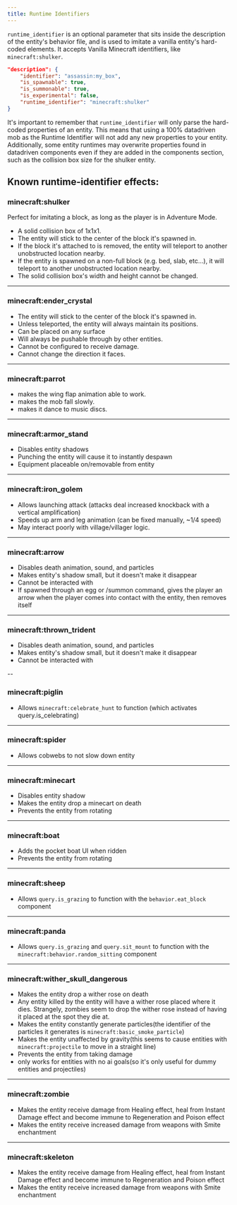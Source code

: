 ```yaml
---
title: Runtime Identifiers
---
```


`runtime_identifier` is an optional parameter that sits inside the description of the entity's behavior file, and is used to imitate a vanilla entity's hard-coded elements.
It accepts Vanilla Minecraft identifiers, like `minecraft:shulker`.

```json
"description": {
    "identifier": "assassin:my_box",
    "is_spawnable": true,
    "is_summonable": true,
    "is_experimental": false,
    "runtime_identifier": "minecraft:shulker"
}
```

It's important to remember that `runtime_identifier` will only parse the hard-coded properties of an entity. This means that using a 100% datadriven mob as the Runtime Identifier will not add any new properties to your entity. Additionally, some entity runtimes may overwrite properties found in datadriven components even if they are added in the components section, such as the collision box size for the shulker entity.

## Known runtime-identifier effects:

### minecraft:shulker

Perfect for imitating a block, as long as the player is in Adventure Mode.

-   A solid collision box of 1x1x1.
-   The entity will stick to the center of the block it's spawned in.
-   If the block it's attached to is removed, the entity will teleport to another unobstructed location nearby.
-   If the entity is spawned on a non-full block (e.g. bed, slab, etc...), it will teleport to another unobstructed location nearby.
-   The solid collision box's width and height cannot be changed.

---

### minecraft:ender_crystal

-   The entity will stick to the center of the block it's spawned in.
-   Unless teleported, the entity will always maintain its positions.
-   Can be placed on any surface
-   Will always be pushable through by other entities.
-   Cannot be configured to receive damage.
-   Cannot change the direction it faces.

---

### minecraft:parrot

-   makes the wing flap animation able to work.
-   makes the mob fall slowly.
-   makes it dance to music discs.

---

### minecraft:armor_stand

-   Disables entity shadows
-   Punching the entity will cause it to instantly despawn
-   Equipment placeable on/removable from entity

---

### minecraft:iron_golem

-   Allows launching attack (attacks deal increased knockback with a vertical amplification)
-   Speeds up arm and leg animation (can be fixed manually, ~1/4 speed)
-   May interact poorly with village/villager logic.

---

### minecraft:arrow

-   Disables death animation, sound, and particles
-   Makes entity's shadow small, but it doesn't make it disappear
-   Cannot be interacted with
-   If spawned through an egg or /summon command, gives the player an arrow when the player comes into contact with the entity, then removes itself

---

### minecraft:thrown_trident

-   Disables death animation, sound, and particles
-   Makes entity's shadow small, but it doesn't make it disappear
-   Cannot be interacted with

--

### minecraft:piglin

-   Allows `minecraft:celebrate_hunt` to function (which activates query.is_celebrating)

---

### minecraft:spider

-   Allows cobwebs to not slow down entity

---

### minecraft:minecart

-   Disables entity shadow
-   Makes the entity drop a minecart on death
-   Prevents the entity from rotating

---

### minecraft:boat

-   Adds the pocket boat UI when ridden
-   Prevents the entity from rotating

---

### minecraft:sheep

-   Allows `query.is_grazing` to function with the `behavior.eat_block` component

---

### minecraft:panda

-   Allows `query.is_grazing` and `query.sit_mount` to function with the `minecraft:behavior.random_sitting` component

---

### minecraft:wither_skull_dangerous

-   Makes the entity drop a wither rose on death
-   Any entity killed by the entity will have a wither rose placed where it dies. Strangely, zombies seem to drop the wither rose instead of having it placed at the spot they die at.
-   Makes the entity constantly generate particles(the identifier of the particles it generates is `minecraft:basic_smoke_particle`)
-   Makes the entity unaffected by gravity(this seems to cause entities with `minecraft:projectile` to move in a straight line)
-   Prevents the entity from taking damage
-   only works for entities with no ai goals(so it's only useful for dummy entities and projectiles)

---

### minecraft:zombie

-   Makes the entity receive damage from Healing effect, heal from Instant Damage effect and become immune to Regeneration and Poison effect
-   Makes the entity receive increased damage from weapons with Smite enchantment

---

### minecraft:skeleton

-   Makes the entity receive damage from Healing effect, heal from Instant Damage effect and become immune to Regeneration and Poison effect
-   Makes the entity receive increased damage from weapons with Smite enchantment
